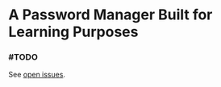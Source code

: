 # A Password Manager Built for Learning Purposes

### #TODO
See <a href='https://github.com/ashleyabrooks/password-manager/issues'>open issues</a>. 